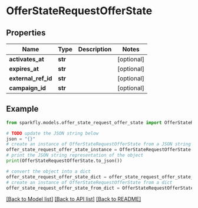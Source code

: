 # OfferStateRequestOfferState


## Properties

Name | Type | Description | Notes
------------ | ------------- | ------------- | -------------
**activates_at** | **str** |  | [optional] 
**expires_at** | **str** |  | [optional] 
**external_ref_id** | **str** |  | [optional] 
**campaign_id** | **str** |  | [optional] 

## Example

```python
from sparkfly.models.offer_state_request_offer_state import OfferStateRequestOfferState

# TODO update the JSON string below
json = "{}"
# create an instance of OfferStateRequestOfferState from a JSON string
offer_state_request_offer_state_instance = OfferStateRequestOfferState.from_json(json)
# print the JSON string representation of the object
print(OfferStateRequestOfferState.to_json())

# convert the object into a dict
offer_state_request_offer_state_dict = offer_state_request_offer_state_instance.to_dict()
# create an instance of OfferStateRequestOfferState from a dict
offer_state_request_offer_state_from_dict = OfferStateRequestOfferState.from_dict(offer_state_request_offer_state_dict)
```
[[Back to Model list]](../README.md#documentation-for-models) [[Back to API list]](../README.md#documentation-for-api-endpoints) [[Back to README]](../README.md)



